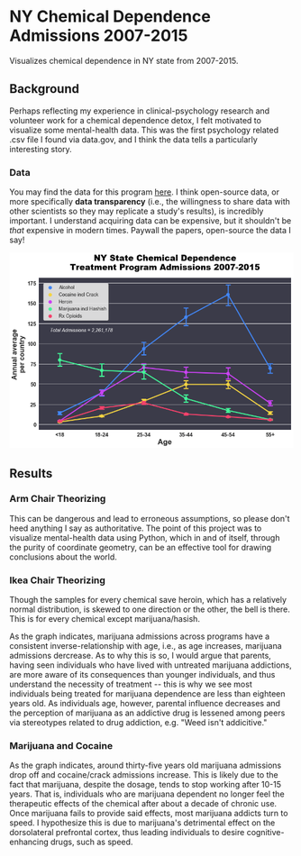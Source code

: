 # NY Chemical Dependence Admissions 2007-2015
Visualizes chemical dependence in NY state from 2007-2015.

## Background
Perhaps reflecting my experience in clinical-psychology research and volunteer work for a chemical dependence detox, I felt motivated to visualize some mental-health data. 
This was the first psychology related .csv file I found via data.gov, and I think the data tells a particularly interesting story.

### Data
You may find the data for this program [here](https://catalog.data.gov/dataset/chemical-dependence-treatment-program-admissions-beginning-2007). I think open-source data, or more specifically **data transparency** (i.e., the willingness to share data with other scientists
so they may replicate a study's results), is incredibly important. I understand acquiring data can be expensive, but it shouldn't be *that* expensive in modern times. Paywall the papers, open-source the data I say! 

![ageGraph](https://github.com/dacrands/ny_chemical_dependence/blob/master/agegraph.png)


## Results
### Arm Chair Theorizing
This can be dangerous and lead to erroneous assumptions, so please don't heed anything I say as authoritative. The point of this project was to visualize mental-health data using Python, which in and of itself, through the purity of coordinate geometry, can be an effective tool for drawing conclusions about the world.

### Ikea Chair Theorizing
Though the samples for every chemical save heroin, which has a relatively normal distribution, is skewed to one direction or the other, the bell is there. This is for every chemical except marijuana/hasish. 

As the graph indicates, marijuana admissions across programs have a consistent inverse-relationship with age, i.e., as age increases, marijuana admissions dercrease. As to why this is so, I would argue that parents, having seen individuals who have lived with untreated marijuana addictions, are more aware of its consequences than younger individuals, and thus understand the necessity of treatment -- this is why we see most individuals being treated for marijuana dependence are less than eighteen years old. As individuals age, however, parental influence decreases and the perception of marijuana as an addictive drug is lessened among peers via stereotypes related to drug addiction, e.g. "Weed isn't addicitive."

### Marijuana and Cocaine
As the graph indicates, around thirty-five years old marijuana admissions drop off and cocaine/crack admissions increase. This is likely due to the fact that marijuana, despite the dosage, tends to stop working after 10-15 years. That is, individuals who are marijuana dependent no longer feel the therapeutic effects of the chemical after about a decade of chronic use. Once marijuana fails to provide said effects, most marijuana addicts turn to speed. I hypothesize this is due to marijuana's detrimental effect on the dorsolateral prefrontal cortex, thus leading individuals to desire cognitive-enhancing drugs, such as speed. 
